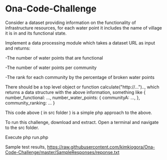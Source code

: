 # Ona-Code-Challenge
Consider a dataset providing information on the functionality of infrastructure resources, for each water point it
includes the name of village it is in and its functional state. 
 
Implement a data processing module which takes a dataset URL as input and returns: 

 -The number of water points that are functional
 
 -The number of water points per community
 
 -The rank for each community by the percentage of broken water points
 
 
There should be a top level object or function ​
calculate("http://...").., which returns a data structure with the above information, something like
{ 
  number_functional: ..., 
  number_water_points: { 
    communityA: ..., 
  }, 
  community_ranking: ... 
}

This code above ( in src folder ) is a simple php approach to the above.

To run this challenge, download and extract. Open a terminal and navigate to the src folder. 

Execute php run.php

Sample test results,
https://raw.githubusercontent.com/kimkiogora/Ona-Code-Challenge/master/SampleResponses/reponse.txt
